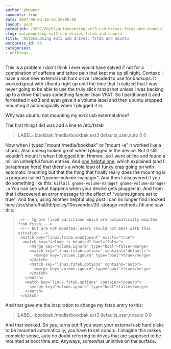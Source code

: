 ```yaml
---
author: phewner
comments: true
date: 2007-08-03 10:59:26+00:00
layout: post
permalink: /2007/08/03/automounting-ext3-usb-drives-fstab-and-ubuntu/
slug: automounting-ext3-usb-drives-fstab-and-ubuntu
title: 'Automounting ext3 usb drives: fstab and ubuntu'
wordpress_id: 65
categories:
- Worklogs
---
```


This is a problem I don't think I ever would have solved if not for a combination of caffeine and tattoo pain that kept me up all night.  Context: I have a nice new external usb hard drive I decided to use for backups.  It worked great with Ubuntu right up until the time that I realized that I was never going to be able to use the truly slick rsnapshot unless  I was backing up to a drive that was something fancier than VFAT.  So I partitioned it and formatted it ext3 and even gave it a volume label and then ubuntu stopped mounting it automagically when I plugged it in.

Why was ubuntu not mounting my ext3 usb external drive?

The first thing I did was add a line to /etc/fstab




<blockquote>LABEL=bookbak /media/bookbak ext3 defaults,user,auto 0 0</blockquote>





Now when I typed "mount /media/bookbak" or "mount -a" it worked like a charm.  Also dmesg looked great when I plugged in the device.  But it still wouldn't mount it when I plugged it in.  Hmmm...so I went online and found a million unhelpful forum entries.  And [one helpful one](http://linux.wordpress.com/2006/10/07/suse-automatically-mount-usb-hard-drives/), which explained (and I paraphrase here) that there's a whole load of funky crap going on with automatic mounting but that the thing that finally really does the mounting is a program called "gnome-volume-manager".  And then I discovered if you do something like this:
`
killall gnome-volume-manager
gnome-volume-manager -n
`
You can see what happens when your device gets plugged in.  And from that I discovered an error message to the effect of "volume.ignore set to true".  And then, using another helpful blog post I can no longer find I looked here /usr/share/hal/fdi/policy/10osvendor/20-storage-methods.fdi and saw this:



<blockquote>

     <!-- Ignore fixed partitions which are automatically mounted from fstab, -->
     <!-- but are not mounted; users should not mess with this situation -->
     <match key="linux.fstab.mountpoint" exists="true">
      <match key="volume.is_mounted" bool="false">
         <merge key="volume.ignore" type="bool">false</merge>
         <match key="linux.fstab.options" contains="defaults"> 
           <merge key="volume.ignore" type="bool">true</merge>
         </match>
         <match key="linux.fstab.options" contains="auto">
           <merge key="volume.ignore" type="bool">true</merge>
         </match>
       </match>
       <match key="linux.fstab.options" contains="noauto"> 
         <merge key="volume.ignore" type="bool">false</merge>
       </match>
     </match>
</blockquote>



And that gave me the inspiration to change my fstab entry to this:



<blockquote>LABEL=bookbak /media/bookbak ext3 defaults,user,noauto 0 0</blockquote>



And that worked.  So yes, turns out if you want your external usb hard disks to be mounted automatically, you have to set noauto.  I imagine this makes complete sense, auto no doubt referring to drives that are supposed to be mounted at boot time etc.  Anyways, somewhat uninitive on the surface.
